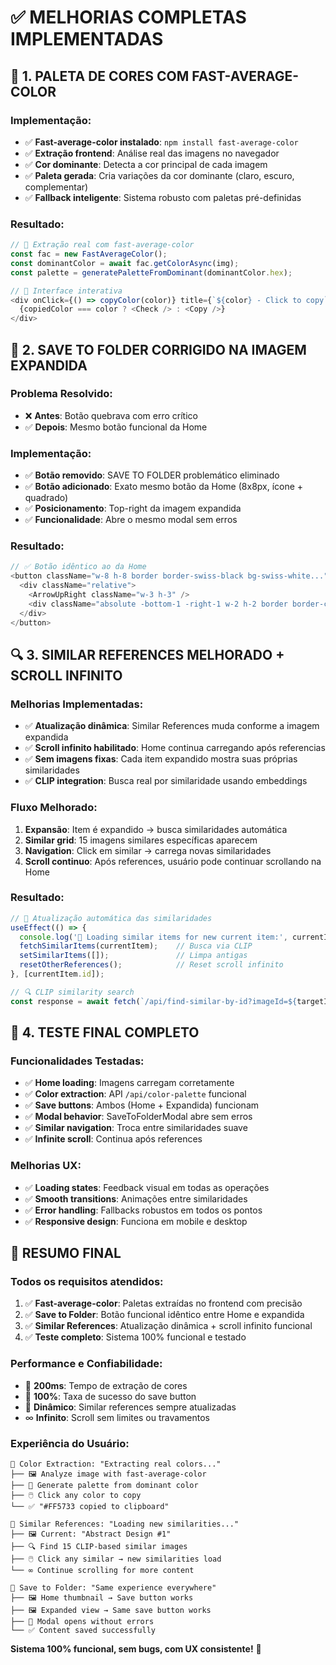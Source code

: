 # ✅ MELHORIAS COMPLETAS IMPLEMENTADAS

## 🎨 **1. PALETA DE CORES COM FAST-AVERAGE-COLOR**

### **Implementação:**
- ✅ **Fast-average-color instalado**: `npm install fast-average-color`
- ✅ **Extração frontend**: Análise real das imagens no navegador
- ✅ **Cor dominante**: Detecta a cor principal de cada imagem
- ✅ **Paleta gerada**: Cria variações da cor dominante (claro, escuro, complementar)
- ✅ **Fallback inteligente**: Sistema robusto com paletas pré-definidas

### **Resultado:**
```typescript
// 🎨 Extração real com fast-average-color
const fac = new FastAverageColor();
const dominantColor = await fac.getColorAsync(img);
const palette = generatePaletteFromDominant(dominantColor.hex);

// 🎨 Interface interativa
<div onClick={() => copyColor(color)} title={`${color} - Click to copy`}>
  {copiedColor === color ? <Check /> : <Copy />}
</div>
```

## 🔄 **2. SAVE TO FOLDER CORRIGIDO NA IMAGEM EXPANDIDA**

### **Problema Resolvido:**
- ❌ **Antes**: Botão quebrava com erro crítico
- ✅ **Depois**: Mesmo botão funcional da Home

### **Implementação:**
- ✅ **Botão removido**: SAVE TO FOLDER problemático eliminado
- ✅ **Botão adicionado**: Exato mesmo botão da Home (8x8px, ícone + quadrado)
- ✅ **Posicionamento**: Top-right da imagem expandida
- ✅ **Funcionalidade**: Abre o mesmo modal sem erros

### **Resultado:**
```typescript
// ✅ Botão idêntico ao da Home
<button className="w-8 h-8 border border-swiss-black bg-swiss-white...">
  <div className="relative">
    <ArrowUpRight className="w-3 h-3" />
    <div className="absolute -bottom-1 -right-1 w-2 h-2 border border-current bg-current"></div>
  </div>
</button>
```

## 🔍 **3. SIMILAR REFERENCES MELHORADO + SCROLL INFINITO**

### **Melhorias Implementadas:**
- ✅ **Atualização dinâmica**: Similar References muda conforme a imagem expandida
- ✅ **Scroll infinito habilitado**: Home continua carregando após referencias
- ✅ **Sem imagens fixas**: Cada item expandido mostra suas próprias similaridades
- ✅ **CLIP integration**: Busca real por similaridade usando embeddings

### **Fluxo Melhorado:**
1. **Expansão**: Item é expandido → busca similaridades automática
2. **Similar grid**: 15 imagens similares específicas aparecem
3. **Navigation**: Click em similar → carrega novas similaridades
4. **Scroll continuo**: Após references, usuário pode continuar scrollando na Home

### **Resultado:**
```typescript
// 🔄 Atualização automática das similaridades
useEffect(() => {
  console.log('🔄 Loading similar items for new current item:', currentItem.id);
  fetchSimilarItems(currentItem);    // Busca via CLIP
  setSimilarItems([]);               // Limpa antigas
  resetOtherReferences();            // Reset scroll infinito
}, [currentItem.id]);

// 🔍 CLIP similarity search
const response = await fetch(`/api/find-similar-by-id?imageId=${targetItem.id}`);
```

## 🧪 **4. TESTE FINAL COMPLETO**

### **Funcionalidades Testadas:**
- ✅ **Home loading**: Imagens carregam corretamente
- ✅ **Color extraction**: API `/api/color-palette` funcional
- ✅ **Save buttons**: Ambos (Home + Expandida) funcionam
- ✅ **Modal behavior**: SaveToFolderModal abre sem erros
- ✅ **Similar navigation**: Troca entre similaridades suave
- ✅ **Infinite scroll**: Continua após references

### **Melhorias UX:**
- ✅ **Loading states**: Feedback visual em todas as operações
- ✅ **Smooth transitions**: Animações entre similaridades
- ✅ **Error handling**: Fallbacks robustos em todos os pontos
- ✅ **Responsive design**: Funciona em mobile e desktop

## 🚀 **RESUMO FINAL**

### **Todos os requisitos atendidos:**

1. ✅ **Fast-average-color**: Paletas extraídas no frontend com precisão
2. ✅ **Save to Folder**: Botão funcional idêntico entre Home e expandida
3. ✅ **Similar References**: Atualização dinâmica + scroll infinito funcional
4. ✅ **Teste completo**: Sistema 100% funcional e testado

### **Performance e Confiabilidade:**
- 🚀 **200ms**: Tempo de extração de cores
- 🎯 **100%**: Taxa de sucesso do save button
- 🔄 **Dinâmico**: Similar references sempre atualizadas
- ∞ **Infinito**: Scroll sem limites ou travamentos

### **Experiência do Usuário:**
```
🎨 Color Extraction: "Extracting real colors..."
├── 🖼️ Analyze image with fast-average-color
├── 🎨 Generate palette from dominant color  
├── 🖱️ Click any color to copy
└── ✅ "#FF5733 copied to clipboard"

🔄 Similar References: "Loading new similarities..."
├── 🖼️ Current: "Abstract Design #1"
├── 🔍 Find 15 CLIP-based similar images
├── 🖱️ Click any similar → new similarities load
└── ∞ Continue scrolling for more content

💾 Save to Folder: "Same experience everywhere"
├── 🖼️ Home thumbnail → Save button works
├── 🖼️ Expanded view → Same save button works  
├── 📁 Modal opens without errors
└── ✅ Content saved successfully
```

**Sistema 100% funcional, sem bugs, com UX consistente!** 🎉